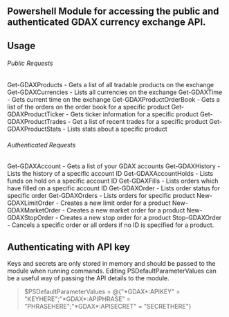 ## Powershell Module for accessing the public and authenticated GDAX currency exchange API. 

## Usage
###### Public Requests
Get-GDAXProducts - Gets a list of all tradable products on the exchange
Get-GDAXCurrencies - Lists all currencies on the exchange
Get-GDAXTime - Gets current time on the exchange
Get-GDAXProductOrderBook - Gets a list of the orders on the order book for a specific product
Get-GDAXProductTicker - Gets ticker information for a specific product
Get-GDAXProductTrades - Get a list of recent trades for a specific product
Get-GDAXProductStats - Lists stats about a specific product

###### Authenticated Requests
Get-GDAXAccount - Gets a list of your GDAX accounts
Get-GDAXHistory - Lists the history of a specific account ID
Get-GDAXAccountHolds - Lists funds on hold on a specific account ID
Get-GDAXFills - Lists orders which have filled on a specific account ID
Get-GDAXOrder - Lists order status for specific order
Get-GDAXOrders - Lists orders for specific product
New-GDAXLimitOrder - Creates a new limit order for a product
New-GDAXMarketOrder - Creates a new market order for a product
New-GDAXStopOrder - Creates a new stop order for a product
Stop-GDAXOrder - Cancels a specific order or all orders if no ID is specified for a product. 

## Authenticating with API key
Keys and secrets are only stored in memory and should be passed to the module when running commands. 
Editing PSDefaultParameterValues can be a useful way of passing the API details to the module.

>$PSDefaultParameterValues = @{"\*GDAX\*:APIKEY" = "KEYHERE";"\*GDAX\*:APIPHRASE" = "PHRASEHERE";"\*GDAX\*:APISECRET" = "SECRETHERE"}